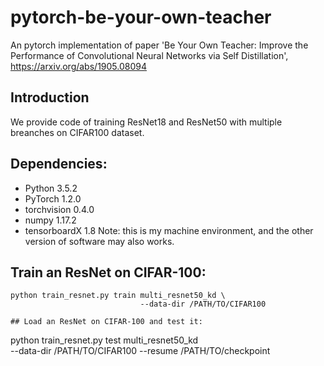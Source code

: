 # pytorch-be-your-own-teacher
An pytorch implementation of paper 'Be Your Own Teacher: Improve the Performance of Convolutional Neural Networks via Self Distillation', https://arxiv.org/abs/1905.08094

## Introduction
We provide code of training ResNet18 and ResNet50 with multiple breanches on CIFAR100 dataset. 

## Dependencies:

+ Python 3.5.2
+ PyTorch 1.2.0
+ torchvision          0.4.0  
+ numpy 1.17.2 
+ tensorboardX         1.8
Note: this is my machine environment, and the other version of software may also works.

## Train an ResNet on CIFAR-100:

```
python train_resnet.py train multi_resnet50_kd \
                             --data-dir /PATH/TO/CIFAR100 

## Load an ResNet on CIFAR-100 and test it:

```
python train_resnet.py test multi_resnet50_kd \
                             --data-dir /PATH/TO/CIFAR100 
                             --resume /PATH/TO/checkpoint